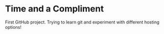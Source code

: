 # Time and a Compliment

First GitHub project. Trying to learn git and experiment with different hosting options!
